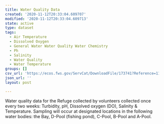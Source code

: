 ```yaml
---
title: Water Quality Data
created: '2020-11-12T20:33:04.609707'
modified: '2020-11-12T20:33:04.609713'
state: active
type: dataset
tags:
  - Air Temperature
  - Dissolved Oxygen
  - General Water Water Quality Water Chemistry
  - Ph
  - Salinity
  - Water Quality
  - Water Temperature
groups: []
csv_url: 'https://ecos.fws.gov/ServCat/DownloadFile/173741?Reference=117348'
json_url: ''
layout: post

---
```

Water quality data for the Refuge collected by volunteers collected once every two weeks: Turbidity, pH, Dissolved oxygen (DO), Salinity & Temperature. Sampling will occur at designated locations in the following water bodies: the Bay, D-Pool (fishing pond), C-Pool, B-Pool and A-Pool.
